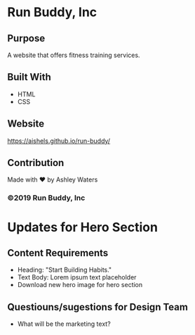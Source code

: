# Run Buddy, Inc

## Purpose
A website that offers fitness training services.

## Built With
* HTML
* CSS

## Website
https://aishels.github.io/run-buddy/

## Contribution
Made with ❤️ by Ashley Waters

### ©️2019 Run Buddy, Inc

# Updates for Hero Section

## Content Requirements
* Heading: "Start Building Habits."
* Text Body: Lorem ipsum text placeholder
* Download new hero image for hero section

## Questiouns/sugestions for Design Team
* What will be the marketing text?

